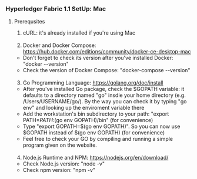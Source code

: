 ### Hyperledger Fabric 1.1 SetUp: Mac

1. Prerequsites

   1. cURL: it's already installed if you're using Mac
   <br />
   
   2. Docker and Docker Compose: https://hub.docker.com/editions/community/docker-ce-desktop-mac
   - Don't forget to check its version after you've installed Docker: "docker --version"
   - Check the version of Docker Compose: "docker-compose --version"
   <br />
   
   3. Go Programming Language: https://golang.org/doc/install
   - After you've installed Go package, check the $GOPATH variable: it defaults to a directory named "go" insdie your home directory (e.g. /Users/USERNAME/go/). By the way you can check it by typing "go env" and looking up the enviroment variable there
   - Add the workstation's bin subdirectory to your path: "export PATH=$PATH:$(go env GOPATH)/bin" (for convenience)
   - Type "export GOPATH=$(go env GOPATH)". So you can now use $GOPATH instead of $(go env GOPATH) (for convenience)
   - Feel free to check your GO by compiling and running a simple program given on the website.
   <br />

   4. Node.js Runtime and NPM: https://nodejs.org/en/download/
   - Check Node.js version: "node -v"
   - Check npm version: "npm -v"
   
   
